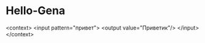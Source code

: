 # Hello-Gena
&lt;context>     &lt;input pattern="привет">         &lt;output value="Приветик"/>     &lt;/input> &lt;/context>
